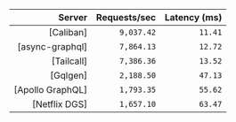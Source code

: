 <!-- PERFORMANCE_RESULTS_START -->

| Server | Requests/sec | Latency (ms) |
|--------:|--------------:|--------------:|
| [Caliban] | `9,037.42` | `11.41` |
| [async-graphql] | `7,864.13` | `12.72` |
| [Tailcall] | `7,386.36` | `13.52` |
| [Gqlgen] | `2,188.50` | `47.13` |
| [Apollo GraphQL] | `1,793.35` | `55.62` |
| [Netflix DGS] | `1,657.10` | `63.47` |

<!-- PERFORMANCE_RESULTS_END -->
